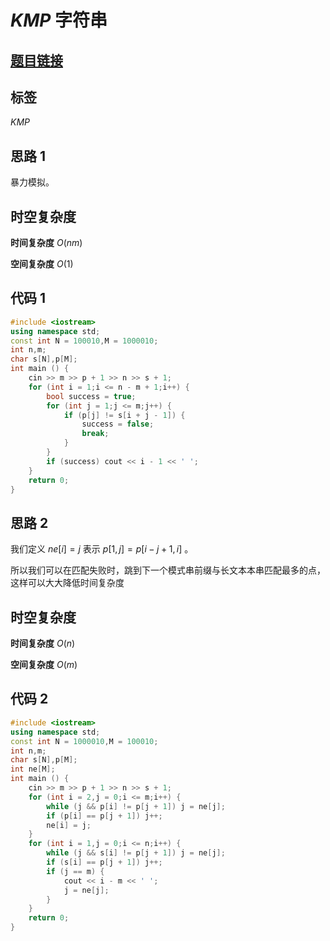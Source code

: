 # $KMP$ 字符串
## [题目链接](https://www.acwing.com/problem/content/833/)
## 标签
$KMP$
## 思路 $1$
暴力模拟。
## 时空复杂度
**时间复杂度** $O(nm)$

**空间复杂度** $O(1)$
## 代码 $1$
```cpp
#include <iostream>
using namespace std;
const int N = 100010,M = 1000010;
int n,m;
char s[N],p[M];
int main () {
    cin >> m >> p + 1 >> n >> s + 1;
    for (int i = 1;i <= n - m + 1;i++) {
        bool success = true;
        for (int j = 1;j <= m;j++) {
            if (p[j] != s[i + j - 1]) {
                success = false;
                break;
            }
        }
        if (success) cout << i - 1 << ' ';
    }
    return 0;
}
```
## 思路 $2$
我们定义 $ne[i]=j$ 表示 $p[1,j] = p[i-j+1,i]$ 。

所以我们可以在匹配失败时，跳到下一个模式串前缀与长文本本串匹配最多的点，这样可以大大降低时间复杂度
## 时空复杂度
**时间复杂度** $O(n)$

**空间复杂度** $O(m)$
## 代码 $2$
```cpp
#include <iostream>
using namespace std;
const int N = 1000010,M = 100010;
int n,m;
char s[N],p[M];
int ne[M];
int main () {
    cin >> m >> p + 1 >> n >> s + 1;
    for (int i = 2,j = 0;i <= m;i++) {
        while (j && p[i] != p[j + 1]) j = ne[j];
        if (p[i] == p[j + 1]) j++;
        ne[i] = j;
    }
    for (int i = 1,j = 0;i <= n;i++) {
        while (j && s[i] != p[j + 1]) j = ne[j];
        if (s[i] == p[j + 1]) j++;
        if (j == m) {
            cout << i - m << ' ';
            j = ne[j];
        }
    }
    return 0;
}
```
